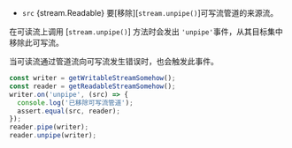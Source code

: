 <!-- YAML
added: v0.9.4
-->

* `src` {stream.Readable} 要[移除][`stream.unpipe()`]可写流管道的来源流。

在可读流上调用 [`stream.unpipe()`] 方法时会发出 `'unpipe'`事件，从其目标集中移除此可写流。

当可读流通过管道流向可写流发生错误时，也会触发此事件。

```js
const writer = getWritableStreamSomehow();
const reader = getReadableStreamSomehow();
writer.on('unpipe', (src) => {
  console.log('已移除可写流管道');
  assert.equal(src, reader);
});
reader.pipe(writer);
reader.unpipe(writer);
```

